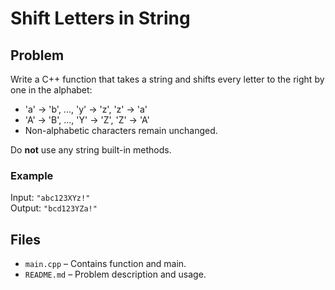 # Shift Letters in String

## Problem

Write a C++ function that takes a string and shifts every letter to the right by one in the alphabet:
- 'a' → 'b', ..., 'y' → 'z', 'z' → 'a'
- 'A' → 'B', ..., 'Y' → 'Z', 'Z' → 'A'
- Non-alphabetic characters remain unchanged.

Do **not** use any string built-in methods.

### Example

Input: `"abc123XYz!"`  
Output: `"bcd123YZa!"`

## Files
- `main.cpp` – Contains function and main.
- `README.md` – Problem description and usage.
